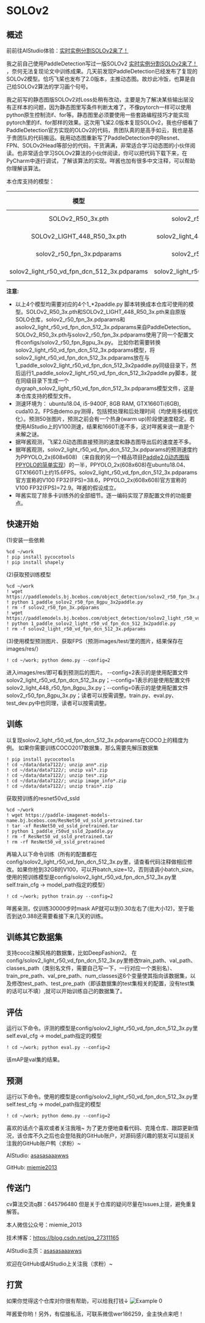 # SOLOv2

## 概述

前前往AIStudio体验：[实时实例分割SOLOv2来了！](https://aistudio.baidu.com/aistudio/projectdetail/1266474)

我之前自己使用PaddleDetection写过一版SOLOv2 [实时实例分割SOLOv2来了！](https://aistudio.baidu.com/aistudio/projectdetail/985880)  ，奈何无法复现论文中训练成果。几天前发现PaddleDetection已经发布了复现的SOLOv2模型。恰巧飞桨也发布了2.0版本，主推动态图。故炒此冷饭，也算是自己给SOLOv2算法的学习画个句号。

我之前写的静态图版SOLOv2对Loss处稍有改动，主要是为了解决某些输出层没有正样本的问题，因为静态图里写条件判断太难了，不像pytorch一样可以使用python原生控制流if、for等。静态图里必须要使用一些套路编程技巧才能实现pytorch里的if、for那样的效果。这次用飞桨2.0版本复现SOLOv2，我也仔细看了PaddleDetection官方实现的OLOv2的代码，贵团队真的是高手如云，我也是基于贵团队的代码搬运。我用动态图重新写了PaddleDetection中的Resnet、FPN、SOLOv2Head等部分的代码，干货满满，非常适合学习动态图的小伙伴阅读。也非常适合学习SOLOv2算法的小伙伴阅读，你可以把代码下载下来，在PyCharm中逐行调试，了解该算法的实现。咩酱也加有很多中文注释，可以帮助你理解该算法。

本仓库支持的模型：

| 模型 | 配置文件 | 骨干网络 | 图片输入大小 | box AP(val2017) | mask AP(val2017) | FPS  |
|:------------:|:--------:|:--------:|:----:|:-------:|:-------:|:---------:|
| SOLOv2_R50_3x.pth    | solov2_r50_fpn_8gpu_3x.py | ResNet50-vb | (target_size=800, max_size=1333)  | 0.404  | 0.376  | 4.6 |
| SOLOv2_LIGHT_448_R50_3x.pth    | solov2_light_448_r50_fpn_8gpu_3x.py | ResNet50-vb | (target_size=448, max_size=768)  | 0.362  | 0.337  | 8.5 |
| solov2_r50_fpn_3x.pdparams    | solov2_r50_fpn_8gpu_3x.py | ResNet50-vb | (target_size=800, max_size=1333)  | 0.408  | 0.380  | 4.6 |
| solov2_light_r50_vd_fpn_dcn_512_3x.pdparams    | solov2_light_r50_vd_fpn_dcn_512_3x.py | ResNet50-vd | (target_size=512, max_size=852)  | 0.420  | 0.388  | 7.6 |

**注意:**

- 以上4个模型均需要对应的4个1_*2paddle.py 脚本转换成本仓库可使用的模型。SOLOv2_R50_3x.pth和SOLOv2_LIGHT_448_R50_3x.pth来自原版SOLO仓库，solov2_r50_fpn_3x.pdparams和asolov2_light_r50_vd_fpn_dcn_512_3x.pdparams来自PaddleDetection。SOLOv2_R50_3x.pth与solov2_r50_fpn_3x.pdparams使用了同一个配置文件configs/solov2_r50_fpn_8gpu_3x.py。
比如你若需要转换solov2_light_r50_vd_fpn_dcn_512_3x.pdparams模型，将solov2_light_r50_vd_fpn_dcn_512_3x.pdparams放在与1_paddle_solov2_light_r50_vd_fpn_dcn_512_3x2paddle.py同级目录下，然后运行1_paddle_solov2_light_r50_vd_fpn_dcn_512_3x2paddle.py脚本，就在同级目录下生成一个dygraph_solov2_light_r50_vd_fpn_dcn_512_3x.pdparams模型文件，这是本仓库支持的模型文件。
- 测速环境为：  ubuntu18.04, i5-9400F, 8GB RAM, GTX1660Ti(6GB), cuda10.2。FPS由demo.py测得，包括预处理和后处理时间（均使用多线程优化）。预测50张图片，预测之前会有一个热身(warm up)阶段使速度稳定。若使用AIStudio上的V100测速，结果和1660Ti差不多，这对咩酱来说一直是个未解之谜。
- 据咩酱观测，飞桨2.0动态图直接预测的速度和静态图导出后的速度差不多。
- 据咩酱观测，solov2_light_r50_vd_fpn_dcn_512_3x.pdparams的预测速度约为PPYOLO_2x(608x608) （来自我的另一个精品项目[Paddle2.0动态图版PPYOLO的简单实现](https://aistudio.baidu.com/aistudio/projectdetail/1156231)）的一半，PPYOLO_2x(608x608)在ubuntu18.04、GTX1660Ti上约15.6FPS。solov2_light_r50_vd_fpn_dcn_512_3x.pdparams官方宣称的V100 FP32(FPS)=38.6，PPYOLO_2x(608x608)官方宣称的V100 FP32(FPS)=72.9。咩酱的假设成立。
- 咩酱实现了除多卡训练外的全部细节。逐一编码实现了原配置文件的功能要点。





## 快速开始
(1)安装一些依赖

```
%cd ~/work
! pip install pycocotools
! pip install shapely
```
(2)获取预训练模型
```
%cd ~/work
! wget https://paddlemodels.bj.bcebos.com/object_detection/solov2_r50_fpn_3x.pdparams
! python 1_paddle_solov2_r50_fpn_8gpu_3x2paddle.py
! rm -f solov2_r50_fpn_3x.pdparams
! wget https://paddlemodels.bj.bcebos.com/object_detection/solov2_light_r50_vd_fpn_dcn_512_3x.pdparams
! python 1_paddle_solov2_light_r50_vd_fpn_dcn_512_3x2paddle.py
! rm -f solov2_light_r50_vd_fpn_dcn_512_3x.pdparams
```

(3)使用模型预测图片、获取FPS（预测images/test/里的图片，结果保存在images/res/）

```
! cd ~/work; python demo.py --config=2
```

进入images/res/即可看到预测后的图片。
--config=2表示的是使用配置文件solov2_light_r50_vd_fpn_dcn_512_3x.py；--config=1表示的是使用配置文件solov2_light_448_r50_fpn_8gpu_3x.py；--config=0表示的是使用配置文件solov2_r50_fpn_8gpu_3x.py；读者可以按需调整。train.py、eval.py、test_dev.py中也同理，读者可以按需调整。


## 训练

以复现solov2_light_r50_vd_fpn_dcn_512_3x.pdparams在COCO上的精度为例。
如果你需要训练COCO2017数据集，那么需要先解压数据集

```
! pip install pycocotools
! cd ~/data/data7122/; unzip ann*.zip
! cd ~/data/data7122/; unzip val*.zip
! cd ~/data/data7122/; unzip tes*.zip
! cd ~/data/data7122/; unzip image_info*.zip
! cd ~/data/data7122/; unzip train*.zip
```

获取预训练的resnet50vd_ssld

```
%cd ~/work
! wget https://paddle-imagenet-models-name.bj.bcebos.com/ResNet50_vd_ssld_pretrained.tar
! tar -xf ResNet50_vd_ssld_pretrained.tar
! python 1_paddle_r50vd_ssld_2paddle.py
! rm -f ResNet50_vd_ssld_pretrained.tar
! rm -rf ResNet50_vd_ssld_pretrained
```

再输入以下命令训练（所有的配置都在config/solov2_light_r50_vd_fpn_dcn_512_3x.py里，请查看代码注释做相应修改。如果你抢到32GB的V100，可以开batch_size=12，否则请调小batch_size。使用的预训练模型是config/solov2_light_r50_vd_fpn_dcn_512_3x.py里self.train_cfg -> model_path指定的模型）

```
! cd ~/work; python train.py --config=2
```

咩酱亲测，仅训练30000步时mask AP就可以到0.30左右了(批大小12)，至于能否到达0.388还需要看接下来几天的训练。


## 训练其它数据集
支持coco注解风格的数据集，比如DeepFashion2。
在config/solov2_light_r50_vd_fpn_dcn_512_3x.py里修改train_path、val_path、classes_path（类别名文件，需要自己写一下，一行对应一个类别名）、train_pre_path、val_pre_path、num_classes这6个变量使其指向该数据集，以及修改test_path、test_pre_path（即该数据集的test集相关的配置，没有test集的话可以不填）,就可以开始训练自己的数据集了。


## 评估
运行以下命令。评测的模型是config/solov2_light_r50_vd_fpn_dcn_512_3x.py里self.eval_cfg -> model_path指定的模型

```
! cd ~/work; python eval.py --config=2
```

该mAP是val集的结果。

## 预测
运行以下命令。使用的模型是config/solov2_light_r50_vd_fpn_dcn_512_3x.py里self.test_cfg -> model_path指定的模型

```
! cd ~/work; python demo.py --config=2
```

喜欢的话点个喜欢或者关注我哦~
为了更方便地查看代码、克隆仓库、跟踪更新情况，该仓库不久之后也会登陆我的GitHub账户，对源码感兴趣的朋友可以提前关注我的GitHub账户鸭（求粉）~

AIStudio: [asasasaaawws](https://aistudio.baidu.com/aistudio/personalcenter/thirdview/165135)

GitHub: [miemie2013](https://github.com/miemie2013)


## 传送门
cv算法交流q群：645796480
但是关于仓库的疑问尽量在Issues上提，避免重复解答。

本人微信公众号：miemie_2013

技术博客：https://blog.csdn.net/qq_27311165

AIStudio主页：[asasasaaawws](https://aistudio.baidu.com/aistudio/personalcenter/thirdview/165135)

欢迎在GitHub或AIStudio上关注我（求粉）~

## 打赏

如果你觉得这个仓库对你很有帮助，可以给我打钱↓
![Example 0](weixin/sk.png)

咩酱爱你哟！另外，有偿接私活，可联系微信wer186259，金主快点来吧！
